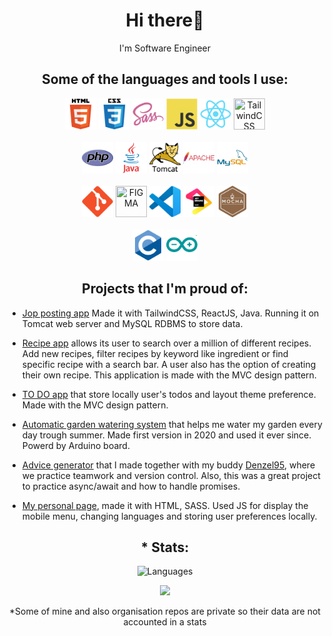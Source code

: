 <h1 align="center">Hi there👋</h1>
<div align="center">
</div>

<div align="center">
  <p>I'm Software Engineer</p>
</div>

<h2 align="center">Some of the languages and tools I use:</h2>

<div align="center">
  <img src="https://github.com/devicons/devicon/blob/master/icons/html5/html5-original-wordmark.svg" title="HTML" width="50" hight="50"/>
  <img src="https://github.com/devicons/devicon/blob/master/icons/css3/css3-original-wordmark.svg" title="CSS3" width="50" height="50"/>
<img src="https://github.com/devicons/devicon/blob/master/icons/sass/sass-original.svg" title="SASS" width="50" height="50"/>
  <img src="https://raw.githubusercontent.com/devicons/devicon/master/icons/javascript/javascript-original.svg" title="JS" width="50" height="50"/>
  <img src="https://github.com/devicons/devicon/blob/master/icons/react/react-original.svg" title="ReactJS" width="50" height="50"/>
  <img src="https://cdn.jsdelivr.net/gh/devicons/devicon/icons/tailwindcss/tailwindcss-plain.svg" title="TailwindCSS" width="50" height="50"/>
  <br>
  <br>
	
   <img src="https://github.com/devicons/devicon/blob/master/icons/php/php-original.svg" title="PHP" width="50" height="50"/>
  <img src="https://github.com/devicons/devicon/blob/master/icons/java/java-original-wordmark.svg" title="JAVA" width="50" height="50"/>
  <img src="https://github.com/devicons/devicon/blob/master/icons/tomcat/tomcat-original-wordmark.svg" title="TOMCAT" width="50" height="50"/>
  <img src="https://github.com/devicons/devicon/blob/master/icons/apache/apache-original-wordmark.svg" title="Apache" width="50" height="50"/>
  <img src="https://github.com/devicons/devicon/blob/master/icons/mysql/mysql-original-wordmark.svg" title="MYSQL" width="50" height="50"/>
  <br>
  <br>
  
  <img src="https://github.com/devicons/devicon/blob/master/icons/git/git-original.svg" title="GIT" width="50" height="50"/>
  <img src="https://cdn.jsdelivr.net/gh/devicons/devicon/icons/figma/figma-original.svg" title="FIGMA" width="50" height="50"/>
  <img src="https://github.com/devicons/devicon/blob/master/icons/vscode/vscode-original.svg" title="VSCODE" width="50" height="50"/>
  <img src="https://github.com/devicons/devicon/blob/master/icons/jetbrains/jetbrains-original.svg" title="JETBRAINS" width="50" height="50"/>
  <img src="https://github.com/devicons/devicon/blob/master/icons/mocha/mocha-plain.svg" title="MOCHA" width="50" height="50"/>
  <br>
  <br>

   <img src="https://github.com/devicons/devicon/blob/master/icons/c/c-original.svg" title="C" width="50" height="50"/>
  <img src="https://github.com/devicons/devicon/blob/master/icons/arduino/arduino-original.svg" title="ARDUINO" width="50" height="50"/>
</div>


<h2 align="center">
  Projects that I'm proud of:
  </h2>
  <div> 
				  
  - [Jop posting app](https://github.com/Blagoja95/job-posting-web-app) Made it with TailwindCSS, ReactJS, Java. Running it on Tomcat web server and MySQL RDBMS to store data.
                  
  - [Recipe app](https://recipe-app-demo-bb.netlify.app)  allows its user to search over a million of different recipes. Add new recipes, filter recipes by keyword like ingredient or find specific recipe with a search bar. A user also has the option of creating their own recipe. This application is made with the MVC design pattern.
  
  - [TO DO app](https://github.com/Blagoja95/todo-app) that store locally user's todos and layout theme preference. Made with the MVC design pattern.

- [Automatic garden watering system](https://github.com/Blagoja95/automatic-garden-watering-sys-aurdion) that helps me water my garden every day trough summer. Made first version in 2020 and used it ever since. Powerd by Arduino board.

- [Advice generator](https://blagoja95.github.io/advice-generator-app-challenge-hub) that I made together with my buddy [Denzel95](https://github.com/Denzel95), where we practice teamwork and version control. Also, this was a great project to practice async/await and how to handle promises.

- [My personal page](https://blagoja95.github.io/borisblagojevic.github.io/), made it with HTML, SASS. Used JS for display the mobile menu, changing languages and storing user preferences locally.
                  </div>

<div align="center">
<h2>* Stats:</h2>

 ![Languages](https://github-readme-stats.vercel.app/api/top-langs/?username=Blagoja95&theme=tokyonight&hide=html,css,scss&langs_count=4&layout=donut)
<br>

 ![](https://github-readme-stats.vercel.app/api?username=Blagoja95&show_icons=true&theme=tokyonight&hide=stars&rank_icon=github)
 

*Some of mine and also organisation repos are private so their data are not accounted in a stats
